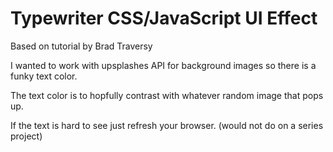 # Typewriter CSS/JavaScript UI Effect

Based on tutorial by Brad Traversy

I wanted to work with upsplashes API for background images so there is a funky text color.

The text color is to hopfully contrast with whatever random image that pops up. 

If the text is hard to see just refresh your browser. (would not do on a series project) 
